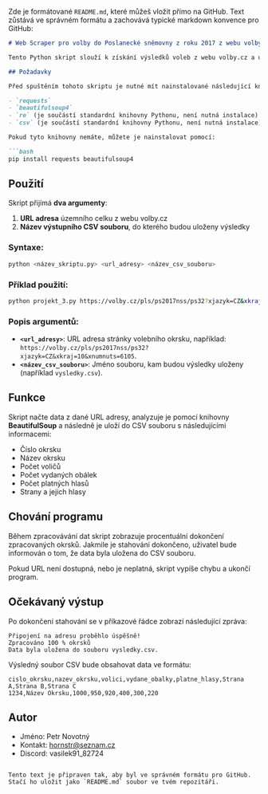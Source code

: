 Zde je formátované `README.md`, které můžeš vložit přímo na GitHub. Text zůstává ve správném formátu a zachovává typické markdown konvence pro GitHub:

```markdown
# Web Scraper pro volby do Poslanecké sněmovny z roku 2017 z webu volby.cz

Tento Python skript slouží k získání výsledků voleb z webu volby.cz a ukládání těchto výsledků do CSV souboru. Skript stahuje data o voličích, vydaných obálkách, platných hlasech a jednotlivých stranách zadaného územního celku.

## Požadavky

Před spuštěním tohoto skriptu je nutné mít nainstalované následující knihovny:

- `requests`
- `beautifulsoup4`
- `re` (je součástí standardní knihovny Pythonu, není nutná instalace)
- `csv` (je součástí standardní knihovny Pythonu, není nutná instalace)

Pokud tyto knihovny nemáte, můžete je nainstalovat pomocí:

```bash
pip install requests beautifulsoup4
```

## Použití

Skript přijímá **dva argumenty**:

1. **URL adresa** územního celku z webu volby.cz
2. **Název výstupního CSV souboru**, do kterého budou uloženy výsledky

### Syntaxe:

```bash
python <název_skriptu.py> <url_adresy> <název_csv_souboru>
```

### Příklad použití:

```bash
python projekt_3.py https://volby.cz/pls/ps2017nss/ps32?xjazyk=CZ&xkraj=10&xnumnuts=6105 vysledky.csv
```

### Popis argumentů:
- **`<url_adresy>`**: URL adresa stránky volebního okrsku, například: `https://volby.cz/pls/ps2017nss/ps32?xjazyk=CZ&xkraj=10&xnumnuts=6105`.
- **`<název_csv_souboru>`**: Jméno souboru, kam budou výsledky uloženy (například `vysledky.csv`).

## Funkce

Skript načte data z dané URL adresy, analyzuje je pomocí knihovny **BeautifulSoup** a následně je uloží do CSV souboru s následujícími informacemi:

- Číslo okrsku
- Název okrsku
- Počet voličů
- Počet vydaných obálek
- Počet platných hlasů
- Strany a jejich hlasy

## Chování programu

Během zpracovávání dat skript zobrazuje procentuální dokončení zpracovaných okrsků. Jakmile je stahování dokončeno, uživatel bude informován o tom, že data byla uložena do CSV souboru.

Pokud URL není dostupná, nebo je neplatná, skript vypíše chybu a ukončí program.

## Očekávaný výstup

Po dokončení stahování se v příkazové řádce zobrazí následující zpráva:

```
Připojení na adresu proběhlo úspěšně!
Zpracováno 100 % okrsků
Data byla uložena do souboru vysledky.csv.
```

Výsledný soubor CSV bude obsahovat data ve formátu:

```
cislo_okrsku,nazev_okrsku,volici,vydane_obalky,platne_hlasy,Strana A,Strana B,Strana C
1234,Název Okrsku,1000,950,920,400,300,220
```

## Autor

- Jméno: Petr Novotný
- Kontakt: hornstr@seznam.cz
- Discord: vasilek91_82724
```

Tento text je připraven tak, aby byl ve správném formátu pro GitHub. Stačí ho uložit jako `README.md` soubor ve tvém repozitáři.
